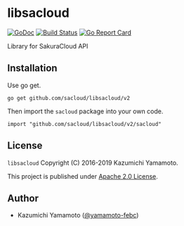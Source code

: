# libsacloud

[![GoDoc](https://godoc.org/github.com/sacloud/libsacloud?status.svg)](https://godoc.org/github.com/sacloud/libsacloud)
[![Build Status](https://travis-ci.org/sacloud/libsacloud.svg?branch=master)](https://travis-ci.org/sacloud/libsacloud)
[![Go Report Card](https://goreportcard.com/badge/github.com/sacloud/libsacloud)](https://goreportcard.com/report/github.com/sacloud/libsacloud)

Library for SakuraCloud API

## Installation

Use go get.

    go get github.com/sacloud/libsacloud/v2

Then import the `sacloud` package into your own code.

    import "github.com/sacloud/libsacloud/v2/sacloud"

## License

  `libsacloud` Copyright (C) 2016-2019 Kazumichi Yamamoto.

  This project is published under [Apache 2.0 License](LICENSE).

## Author

* Kazumichi Yamamoto ([@yamamoto-febc](https://github.com/yamamoto-febc))
